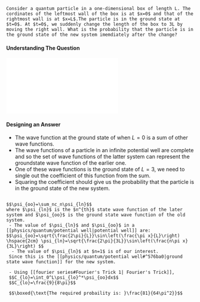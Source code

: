 ```ad-question
Consider a quantum particle in a one-dimensional box of length L. The cordinates of the leftmost wall of the box is at $x=0$ and that of the rightmost wall is at $x=L$.The particle is in the ground state at $t=0$. At $t=0$, we suddenly change the length of the box to 3L by moving the right wall. What is the probability that the particle is in the ground state of the new system imemdiately after the change?
```
#### Understanding The Question
![](jest%202019,%20section%20B,%20question%2012.md)

#### Designing an Answer
 - The wave function at the ground state of when $L=0$ is a sum of other wave functions.
 - The wave functions of a particle in an infinite potential well are complete and so the set of wave functions of the latter system can represent the groundstate wave function of the earlier one.
 - One of these wave functions is the ground state of $L=3$, we need to single out the coefficient of this function from the sum.
 - Squaring the coefficient should give us the probability that the particle is in the ground state of the new system.

```ad-solution

$$\psi_{oo}=\sum_nc_n\psi_{ln}$$
where $\psi_{ln}$ is the $n^{th}$ state wave function of the later system and $\psi_{oo}$ is the ground state wave function of the old system. 
 - The value of $\psi_{ln}$ and $\psi_{oo}$ in a [[physics/quantum/potential well|potential well]] are: $$\psi_{oo}=\sqrt{\frac{2\pi}{L}}\sin\left(\frac{\pi x}{L}\right) \hspace{2cm} \psi_{ln}=\sqrt{\frac{2\pi}{3L}}\sin\left(\frac{n\pi x}{3L}\right) $$ 
  - The value of $\psi_{ln}$ at $n=1$ is of our interest.
 Since this is the [[physics/quantum/potential well#^576ba0|ground state wave function]] for the new system.
 
 - Using [[fourier series#Fourier's Trick 1| Fourier's Trick]],  
 $$C_{lo}=\int_0^L\psi_{lo}^*\psi_{oo}dx$$
 $$C_{lo}=\frac{9}{8\pi}$$
 
 $$\boxed{\text{The required probaility is: }\frac{81}{64\pi^2}}$$